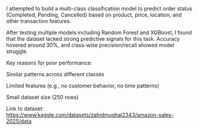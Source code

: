 I attempted to build a multi-class classification model to predict order status (Completed, Pending, Cancelled) based on product, price, location, and other transaction features.

After testing multiple models including Random Forest and XGBoost, I found that the dataset lacked strong predictive signals for this task. Accuracy hovered around 30%, and class-wise precision/recall showed model struggle.

Key reasons for poor performance:

Similar patterns across different classes

Limited features (e.g., no customer behavior, no time patterns)

Small dataset size (250 rows)

Link to dataset: https://www.kaggle.com/datasets/zahidmughal2343/amazon-sales-2025/data
